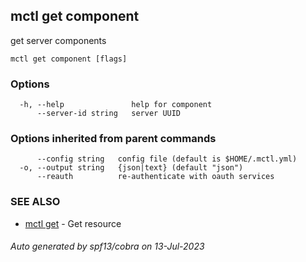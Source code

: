 ## mctl get component

get server components

```
mctl get component [flags]
```

### Options

```
  -h, --help               help for component
      --server-id string   server UUID
```

### Options inherited from parent commands

```
      --config string   config file (default is $HOME/.mctl.yml)
  -o, --output string   {json|text} (default "json")
      --reauth          re-authenticate with oauth services
```

### SEE ALSO

* [mctl get](mctl_get.md)	 - Get resource

###### Auto generated by spf13/cobra on 13-Jul-2023
